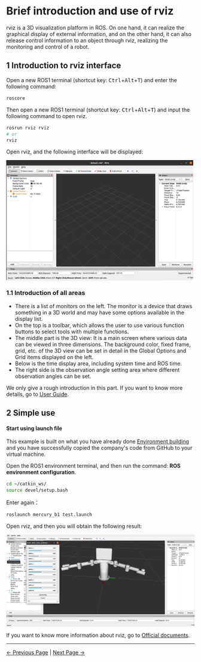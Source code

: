 # Brief introduction and use of rviz

rviz is a 3D visualization platform in ROS. On one hand, it can realize the graphical display of external information, and on the other hand, it can also release control information to an object through rviz, realizing the monitoring and control of a robot.

## 1 Introduction to rviz interface

Open a new ROS1 terminal (shortcut key: <kbd>Ctrl</kbd>+<kbd>Alt</kbd>+<kbd>T</kbd>) and enter the following command:

```bash
roscore
```

Then open a new ROS1 terminal (shortcut key: <kbd>Ctrl</kbd>+<kbd>Alt</kbd>+<kbd>T</kbd>) and input the following command to open rviz.

```bash
rosrun rviz rviz
# or
rviz
```

Open rviz, and the following interface will be displayed:

<img src =../../resources/11-ApplicationBaseROS/image/rviz-1.png
width ="500"  align = "center">

### 1.1 Introduction of all areas

 * There is a list of monitors on the left. The monitor is a device that draws something in a 3D world and may have some options available in the display list.
 * On the top is a toolbar, which allows the user to use various function buttons to select tools with multiple functions.
 * The middle part is the 3D view: It is a main screen where various data can be viewed in three dimensions. The background color, fixed frame, grid, etc. of the 3D view can be set in detail in the Global Options and Grid items displayed on the left.
 * Below is the time display area, including system time and ROS time.
 * The right side is the observation angle setting area where different observation angles can be set.

We only give a rough introduction in this part. If you want to know more details, go to [User Guide](http://wiki.ros.org/rviz/UserGuide).

## 2 Simple use

#### Start using launch file

This example is built on what you have already done [Environment building](11.1.1-EnvironmentBuilding.md) and you have successfully copied the company's code from GitHub to your virtual machine.

Open the ROS1 environment terminal, and then run the command: **ROS environment configuration**.

```bash
cd ~/catkin_ws/
source devel/setup.bash
```

Enter again：

```bash
roslaunch mercury_b1 test.launch
```

Open rviz, and then you will obtain the following result:

<img src =../../resources/11-ApplicationBaseROS/image/mercuryB1-test.png
width ="800"  align = "center">

If you want to know more information about rviz, go to [Official documents](http://wiki.ros.org/rviz).

---

[← Previous Page](6.2.2-ROS_Basics.md) | [Next Page →](6.2.4-BasicFunction.md)
